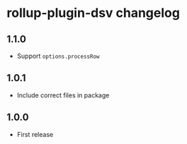 # rollup-plugin-dsv changelog

## 1.1.0

* Support `options.processRow`

## 1.0.1

* Include correct files in package

## 1.0.0

* First release
